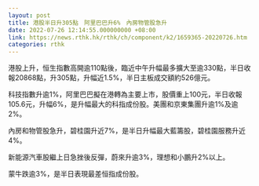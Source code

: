 ```yaml
---
layout: post
title: 港股半日升305點　阿里巴巴升6%　內房物管股急升
date: 2022-07-26 12:14:55.000000000 +08:00
link: https://news.rthk.hk/rthk/ch/component/k2/1659365-20220726.htm
categories: rthk
---
```


港股上升，恒生指數高開逾110點後，臨近中午升幅最多擴大至逾330點，半日收報20868點，升305點，升幅近1.5%，半日主板成交額約526億元。

科技指數升逾1%，阿里巴巴擬在港轉為主要上市，股價重上100元，半日收報105.6元，升幅6%，是升幅最大的科指成份股。美團和京東集團升逾1%及逾2%。

內房和物管股急升，碧桂園升近7%，是半日升幅最大藍籌股，碧桂園服務升近4%。

新能源汽車股繼上日急挫後反彈，蔚來升逾3%，理想和小鵬升2%以上。

蒙牛跌逾3%，是半日表現最差恒指成份股。
